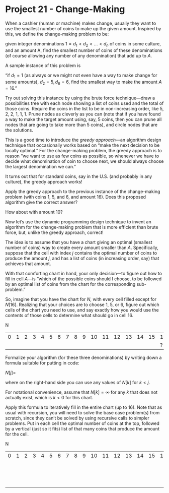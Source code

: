 # Project 21 - Change-Making  

When a cashier (human or machine) makes change, usually they want to use the smallest number of coins to make up the given amount. Inspired by this, we define the change-making problem to be:  

given integer denominations $1 = d_1 < d_2 < \ldots < d_n$ of coins in some culture, and an amount A, find the smallest number of coins of these denominations (of course allowing any number of any denomination) that add up to $A$.  

A sample instance of this problem is  

“if $d_1 = 1$ (as always or we might not even have a way to make change for some amounts), $d_2 = 5, d_6 = 6$, find the smallest way to make the amount $A = 16$.”  

Try out solving this instance by using the brute force technique—draw a possibilities tree with each node showing a list of coins used and the total of those coins. Require the coins in the list to be in non-increasing order, like 5, 2, 2, 1, 1, 1. Prune nodes as cleverly as you can (note that if you have found a way to make the target amount using, say, 5 coins, then you can prune all nodes that are going to take more than 5 coins), and circle nodes that are the solutions.  

This is a good time to introduce the *greedy approach*—an algorithm design technique that occasionally works based on “make the next decision to be locally optimal.” For the change-making problem, the greedy approach is to reason “we want to use as few coins as possible, so whenever we have to decide what denomination of coin to choose next, we should always choose the largest denomination we can.”  

It turns out that for standard coins, say in the U.S. (and probably in any culture), the greedy approach works!  

Apply the greedy approach to the previous instance of the change-making problem (with coins 1, 5, and 6, and amount 16). Does this proposed algorithm give the correct answer?  

How about with amount 10?  

Now let’s use the dynamic programming design technique to invent an algorithm for the change-making problem that is more efficient than brute force, but, unlike the greedy approach, correct!  

The idea is to assume that you have a chart giving an optimal (smallest number of coins) way to create every amount smaller than $A$. Specifically, suppose that the cell with index $j$ contains the optimal number of coins to produce the amount $j$, and has a list of coins (in increasing order, say) that achieves that amount.  

With that comforting chart in hand, your only decision—to figure out how to fill in cell $A$—is “which of the possible coins should I choose, to be followed by an optimal list of coins from the chart for the corresponding sub-problem.”  

So, imagine that you have the chart for $N$, with every cell filled except for $N[16]$. Realizing that your choices are to choose 1, 5, or 6, figure out which cells of the chart you need to use, and say exactly how you would use the contents of those cells to determine what should go in cell 16.  

N
<table>
  <tr>
    <td>0</td><td>1</td><td>2</td><td>3</td><td>4</td><td>5</td><td>6</td><td>7</td><td>8</td><td>9</td><td>10</td><td>11</td><td>12</td><td>13</td><td>14</td><td>15</td><td>16</td>
  </tr>
  <tr>
    <td></td><td></td><td></td><td></td><td></td><td></td><td></td><td></td><td></td><td></td><td></td><td></td><td></td><td></td><td></td><td></td><td>?</td>
  </tr>
</table>

Formalize your algorithm (for these three denominations) by writing down a formula suitable for putting in code:  

$N[j] =$  

where on the right-hand side you can use any values of $N[k]$ for $k < j$.  

For notational convenience, assume that $N[k] = \infty$ for any $k$ that does not actually exist, which is $k < 0$ for this chart.  

Apply this formula to iteratively fill in the entire chart (up to 16). Note that as usual with recursion, you will need to solve the base case problem(s) from scratch, since they can’t be solved by using recursive calls to simpler problems. Put in each cell the optimal number of coins at the top, followed by a vertical (just so it fits) list of that many coins that produce the amount for the cell.  

N
<table>
  <tr>
    <td>0</td><td>1</td><td>2</td><td>3</td><td>4</td><td>5</td><td>6</td><td>7</td><td>8</td><td>9</td><td>10</td><td>11</td><td>12</td><td>13</td><td>14</td><td>15</td><td>16</td>
  </tr>
  <tr>
    <td><br/><br/><br/><br/></td><td></td><td></td><td></td><td></td><td></td><td></td><td></td><td></td><td></td><td></td><td></td><td></td><td></td><td></td><td></td><td></td>
  </tr>
</table>
  
